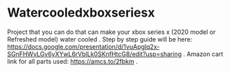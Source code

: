 # Watercooledxboxseriesx
Project that you can do that can make your xbox series x (2020 model or Refreshed model) water cooled .
Step by step guide will be here: https://docs.google.com/presentation/d/1vuApgIq2x-SGnFHWvLGv6yXYwL6rVblLk0SKnfHtcG8/edit?usp=sharing . 
Amazon cart link for all parts used: https://amcs.to/2fbkm . 
